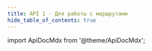 ```yaml
---
title: API 1 - Для работы с маршрутами
hide_table_of_contents: true
---
```


import ApiDocMdx from '@theme/ApiDocMdx';

<ApiDocMdx id="routes" />
